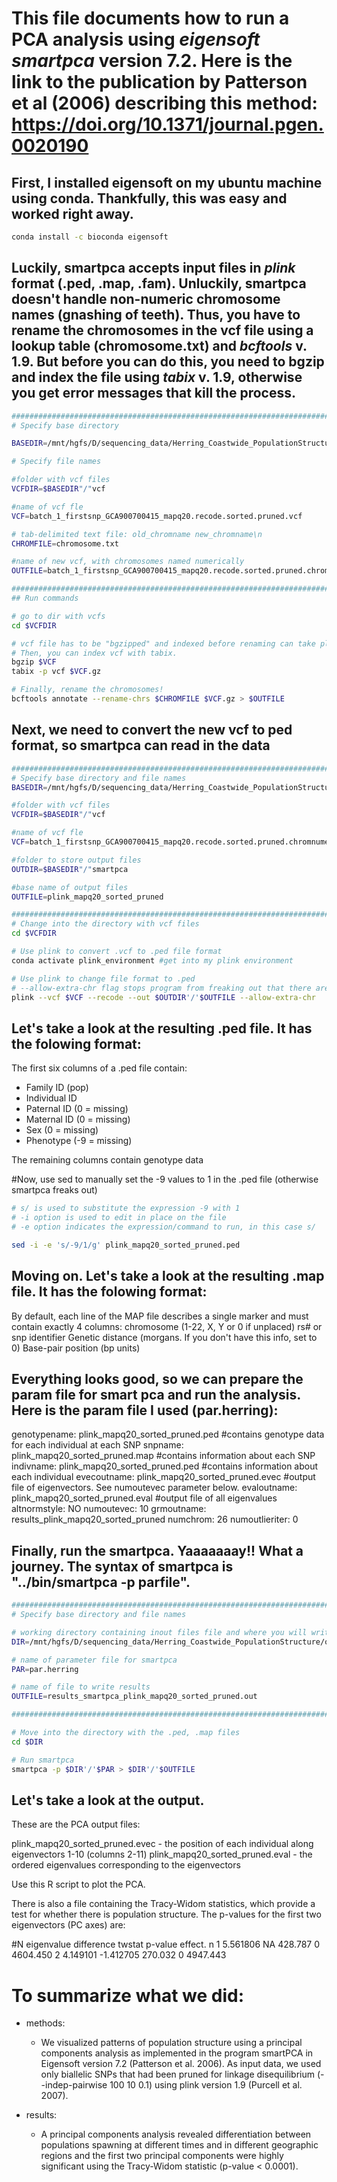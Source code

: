 # This file documents how to run a PCA analysis using *eigensoft smartpca* version 7.2. Here is the link to the publication by Patterson et al (2006) describing this method: https://doi.org/10.1371/journal.pgen.0020190

## First, I installed eigensoft on my ubuntu machine using conda. Thankfully, this was easy and worked right away.

``` bash
conda install -c bioconda eigensoft

```


## Luckily, smartpca accepts input files in *plink* format (.ped, .map, .fam). Unluckily, smartpca doesn't handle non-numeric chromosome names (gnashing of teeth). Thus, you have to rename the chromosomes in the vcf file using a lookup table (chromosome.txt) and *bcftools* v. 1.9. But before you can do this, you need to bgzip and index the file using *tabix* v. 1.9, otherwise you get error messages that kill the process.

``` bash
##################################################################################
# Specify base directory

BASEDIR=/mnt/hgfs/D/sequencing_data/Herring_Coastwide_PopulationStructure/output_stacks_populations/filtered_haplotypesANDsnps_1104indiv_6718loci

# Specify file names

#folder with vcf files
VCFDIR=$BASEDIR"/"vcf 

#name of vcf fle
VCF=batch_1_firstsnp_GCA900700415_mapq20.recode.sorted.pruned.vcf 

# tab-delimited text file: old_chromname new_chromname\n
CHROMFILE=chromosome.txt 

#name of new vcf, with chromosomes named numerically
OUTFILE=batch_1_firstsnp_GCA900700415_mapq20.recode.sorted.pruned.chromnumeric.vcf 

##################################################################################
## Run commands

# go to dir with vcfs
cd $VCFDIR 

# vcf file has to be "bgzipped" and indexed before renaming can take place, sigh.
# Then, you can index vcf with tabix. 
bgzip $VCF 
tabix -p vcf $VCF.gz 

# Finally, rename the chromosomes!
bcftools annotate --rename-chrs $CHROMFILE $VCF.gz > $OUTFILE 

```

## Next, we need to convert the new vcf to ped format, so smartpca can read in the data


``` bash
##################################################################################
# Specify base directory and file names
BASEDIR=/mnt/hgfs/D/sequencing_data/Herring_Coastwide_PopulationStructure/output_stacks_populations/filtered_haplotypesANDsnps_1104indiv_6718loci

#folder with vcf files
VCFDIR=$BASEDIR"/"vcf 

#name of vcf fle
VCF=batch_1_firstsnp_GCA900700415_mapq20.recode.sorted.pruned.chromnumeric.vcf 

#folder to store output files
OUTDIR=$BASEDIR"/"smartpca 

#base name of output files
OUTFILE=plink_mapq20_sorted_pruned 

##################################################################################
# Change into the directory with vcf files
cd $VCFDIR

# Use plink to convert .vcf to .ped file format
conda activate plink_environment #get into my plink environment

# Use plink to change file format to .ped
# --allow-extra-chr flag stops program from freaking out that there are more than 22 chromosomes
plink --vcf $VCF --recode --out $OUTDIR'/'$OUTFILE --allow-extra-chr 

```

## Let's take a look at the resulting .ped file. It has the folowing format:

The first six columns of a .ped file contain:
  - Family ID (pop)
  - Individual ID
  - Paternal ID (0 = missing)
  - Maternal ID (0 = missing)
  - Sex (0 = missing)
  - Phenotype (-9 = missing)


The remaining columns contain genotype data

#Now, use sed to manually set the -9 values to 1 in the .ped file (otherwise smartpca freaks out)

``` bash
# s/ is used to substitute the expression -9 with 1
# -i option is used to edit in place on the file
# -e option indicates the expression/command to run, in this case s/

sed -i -e 's/-9/1/g' plink_mapq20_sorted_pruned.ped

```


## Moving on. Let's take a look at the resulting .map file. It has the folowing format:

By default, each line of the MAP file describes a single marker and must contain exactly 4 columns:
     chromosome (1-22, X, Y or 0 if unplaced)
     rs# or snp identifier
     Genetic distance (morgans. If you don't have this info, set to 0)
     Base-pair position (bp units)
  
## Everything looks good, so we can prepare the param file for smart pca and run the analysis. Here is the param file I used (par.herring):

genotypename:    plink_mapq20_sorted_pruned.ped #contains genotype data for each individual at each SNP
snpname:         plink_mapq20_sorted_pruned.map #contains information about each SNP
indivname:       plink_mapq20_sorted_pruned.ped #contains information about each individual
evecoutname:     plink_mapq20_sorted_pruned.evec #output file of eigenvectors.  See numoutevec parameter below.
evaloutname:     plink_mapq20_sorted_pruned.eval #output file of all eigenvalues
altnormstyle:    NO
numoutevec:      10
grmoutname:      results_plink_mapq20_sorted_pruned
numchrom:      26
numoutlieriter:     0


## Finally, run the smartpca. Yaaaaaaay!! What a journey. The syntax of smartpca is "../bin/smartpca -p parfile". 

``` bash
##################################################################################
# Specify base directory and file names

# working directory containing inout files file and where you will write results
DIR=/mnt/hgfs/D/sequencing_data/Herring_Coastwide_PopulationStructure/output_stacks_populations/filtered_haplotypesANDsnps_1104indiv_6718loci/smartpca

# name of parameter file for smartpca
PAR=par.herring 

# name of file to write results
OUTFILE=results_smartpca_plink_mapq20_sorted_pruned.out

##################################################################################

# Move into the directory with the .ped, .map files
cd $DIR

# Run smartpca
smartpca -p $DIR'/'$PAR > $DIR'/'$OUTFILE

```


## Let's take a look at the output. 
These are the PCA output files:

plink_mapq20_sorted_pruned.evec - the position of each individual along eigenvectors 1-10 (columns 2-11)
plink_mapq20_sorted_pruned.eval - the ordered eigenvalues corresponding to the eigenvectors

Use this R script to plot the PCA. 

There is also a file containing the Tracy-Widom statistics, which provide a test for whether there is population structure. The p-values for the first two eigenvectors (PC axes) are:

  #N    eigenvalue  difference    twstat      p-value effect. n
   1      5.561806          NA   428.787            0  4604.450
   2      4.149101   -1.412705   270.032            0  4947.443


# To summarize what we did:

- methods:

  - We visualized patterns of population structure using a principal components analysis as implemented in the program smartPCA in Eigensoft version 7.2 (Patterson et al. 2006). As input data, we used only biallelic SNPs that had been pruned for linkage disequilibrium (--indep-pairwise 100 10 0.1) using plink version 1.9 (Purcell et al. 2007). 
  
- results:

   - A principal components analysis revealed differentiation between populations spawning at different times and in different geographic regions and the first two principal components were highly significant using the Tracy-Widom statistic (p-value < 0.0001). 
    
    
    
    
